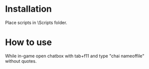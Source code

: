 # Installation
Place scripts in \Scripts folder.

# How to use
While in-game open chatbox with tab+f11 and type "chai nameoffile" without quotes.

